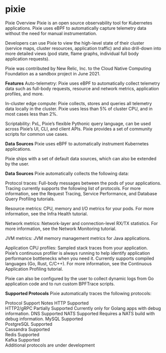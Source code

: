 # pixie

Pixie Overview
Pixie is an open source observability tool for Kubernetes applications. Pixie uses eBPF to automatically capture telemetry data without the need for manual instrumentation.

Developers can use Pixie to view the high-level state of their cluster (service maps, cluster resources, application traffic) and also drill-down into more detailed views (pod state, flame graphs, individual full body application requests).

Pixie was contributed by New Relic, Inc. to the Cloud Native Computing Foundation as a sandbox project in June 2021.

**Features**
Auto-telemetry: Pixie uses eBPF to automatically collect telemetry data such as full-body requests, resource and network metrics, application profiles, and more.

In-cluster edge compute: Pixie collects, stores and queries all telemetry data locally in the cluster. Pixie uses less than 5% of cluster CPU, and in most cases less than 2%.

Scriptability: PxL, Pixie’s flexible Pythonic query language, can be used across Pixie’s UI, CLI, and client APIs. Pixie provides a set of community scripts for common use cases.

**Data Sources**
Pixie uses eBPF to automatically instrument Kubernetes applications.

Pixie ships with a set of default data sources, which can also be extended by the user.

**Data Sources**
Pixie automatically collects the following data:

Protocol traces: Full-body messages between the pods of your applications. Tracing currently supports the following list of protocols. For more information, see the Request Tracing, Service Performance, and Database Query Profiling tutorials.

Resource metrics: CPU, memory and I/O metrics for your pods. For more information, see the Infra Health tutorial.

Network metrics: Network-layer and connection-level RX/TX statistics. For more information, see the Network Monitoring tutorial.

JVM metrics: JVM memory management metrics for Java applications.

Application CPU profiles: Sampled stack traces from your application. Pixie’s continuous profiler is always running to help identify application performance bottlenecks when you need it. Currently supports compiled languages (Go, Rust, C/C++). For more information, see the Continuous Application Profiling tutorial.

Pixie can also be configured by the user to collect dynamic logs from Go application code and to run custom BPFTrace scripts.

**Supported Protocols**
Pixie automatically traces the following protocols:

Protocol	Support	Notes
HTTP	    Supported	
HTTP2/gRPC	Partially Supported	Currently only for Golang apps with debug information.
DNS	      Supported	
NATS	    Supported	Requires a NATS build with debug information.
MySQL	    Supported	
PostgreSQL	Supported	
Cassandra	Supported	
Redis	    Supported	
Kafka	    Supported	
Additional protocols are under development
